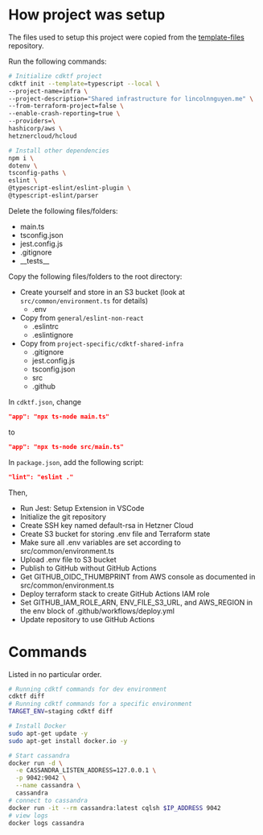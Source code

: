 # How project was setup
The files used to setup this project were copied from the [template-files](https://github.com/lincolnnguyen18/template-files) repository.

Run the following commands:
```bash
# Initialize cdktf project
cdktf init --template=typescript --local \
--project-name=infra \
--project-description="Shared infrastructure for lincolnnguyen.me" \
--from-terraform-project=false \
--enable-crash-reporting=true \
--providers=\
hashicorp/aws \
hetznercloud/hcloud

# Install other dependencies
npm i \
dotenv \
tsconfig-paths \
eslint \
@typescript-eslint/eslint-plugin \
@typescript-eslint/parser
```

Delete the following files/folders:
* main.ts
* tsconfig.json
* jest.config.js
* .gitignore
* \_\_tests\_\_

Copy the following files/folders to the root directory:
* Create yourself and store in an S3 bucket (look at `src/common/environment.ts` for details)
  * .env
* Copy from `general/eslint-non-react`
  * .eslintrc
  * .eslintignore
* Copy from `project-specific/cdktf-shared-infra`
  * .gitignore
  * jest.config.js
  * tsconfig.json
  * src
  * .github

In `cdktf.json`, change
```json
"app": "npx ts-node main.ts"
```
to
```json
"app": "npx ts-node src/main.ts"
```

In `package.json`, add the following script:
```json
"lint": "eslint ."
```

Then,
* Run Jest: Setup Extension in VSCode
* Initialize the git repository
* Create SSH key named default-rsa in Hetzner Cloud
* Create S3 bucket for storing .env file and Terraform state
* Make sure all .env variables are set according to src/common/environment.ts
* Upload .env file to S3 bucket
* Publish to GitHub without GitHub Actions
* Get GITHUB_OIDC_THUMBPRINT from AWS console as documented in src/common/environment.ts
* Deploy terraform stack to create GitHub Actions IAM role
* Set GITHUB_IAM_ROLE_ARN, ENV_FILE_S3_URL, and AWS_REGION in the env block of .github/workflows/deploy.yml
* Update repository to use GitHub Actions

# Commands
Listed in no particular order.
```bash
# Running cdktf commands for dev environment
cdktf diff
# Running cdktf commands for a specific environment
TARGET_ENV=staging cdktf diff

# Install Docker
sudo apt-get update -y
sudo apt-get install docker.io -y

# Start cassandra
docker run -d \
  -e CASSANDRA_LISTEN_ADDRESS=127.0.0.1 \
  -p 9042:9042 \
  --name cassandra \
  cassandra
# connect to cassandra
docker run -it --rm cassandra:latest cqlsh $IP_ADDRESS 9042
# view logs
docker logs cassandra
```